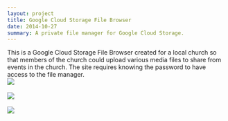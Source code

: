 ```yaml
---
layout: project
title: Google Cloud Storage File Browser
date: 2014-10-27
summary: A private file manager for Google Cloud Storage.
---
```

This is a Google Cloud Storage File Browser created for a local church so that members of the church could upload various media files to share from events in the church. The site requires knowing the password to have access to the file manager.<br />
<img src="http://storage.googleapis.com/camel-blog/mediaVastChurchBrowser.PNG" /><br /><br />
<img src="http://storage.googleapis.com/camel-blog/mediaVastChurchUpload.PNG" /><br /><br />
<img src="http://storage.googleapis.com/camel-blog/mediaVastChurchCreateFolder.PNG" />
